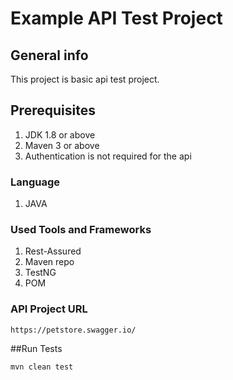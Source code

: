 # Example API Test Project

## General info
This project is basic api test project.

## Prerequisites
1. JDK 1.8 or above
2. Maven 3 or above
3. Authentication is not required for the api

### Language
1. JAVA

### Used Tools and Frameworks
1. Rest-Assured
2. Maven repo
3. TestNG
4. POM

### API Project URL
```
https://petstore.swagger.io/
```

##Run Tests
```
mvn clean test
```

